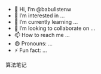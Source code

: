- 👋 Hi, I’m @babulistenw
- 👀 I’m interested in ...
- 🌱 I’m currently learning ...
- 💞️ I’m looking to collaborate on ...
- 📫 How to reach me ...
- 😄 Pronouns: ...
- ⚡ Fun fact: ...

算法笔记

<!---
babulistenw/babulistenw is a ✨ special ✨ repository because its `README.md` (this file) appears on your GitHub profile.
You can click the Preview link to take a look at your changes.
--->
